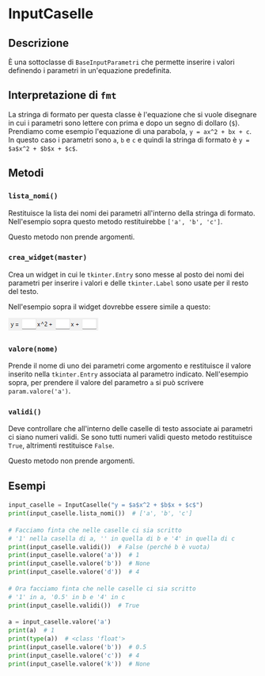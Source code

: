 # InputCaselle

## Descrizione

È una sottoclasse di `BaseInputParametri` che permette inserire i valori
definendo i parametri in un'equazione predefinita.

## Interpretazione di `fmt`

La stringa di formato per questa classe è l'equazione che si vuole disegnare in
cui i parametri sono lettere con prima e dopo un segno di dollaro (`$`).
Prendiamo come esempio l'equazione di una parabola, `y = ax^2 + bx + c`. In
questo caso i parametri sono `a`, `b` e `c` e quindi la stringa di formato è
`y = $a$x^2 + $b$x + $c$`.

## Metodi

### `lista_nomi()`

Restituisce la lista dei nomi dei parametri all'interno della stringa di
formato. Nell'esempio sopra questo metodo restituirebbe `['a', 'b', 'c']`.

Questo metodo non prende argomenti.

### `crea_widget(master)`

Crea un widget in cui le `tkinter.Entry` sono messe al posto dei nomi dei
parametri per inserire i valori e delle `tkinter.Label` sono usate per il resto
del testo.

Nell'esempio sopra il widget dovrebbe essere simile a questo:

![Esempio input caselle](https://raw.githubusercontent.com/Classe-4CA-DucaDegliAbruzzi/CalcolatriceGrafica/main/media/esempio_input_caselle.png)

### `valore(nome)`

Prende il nome di uno dei parametri come argomento e restituisce il valore
inserito nella `tkinter.Entry` associata al parametro indicato. Nell'esempio
sopra, per prendere il valore del parametro `a` si può scrivere
`param.valore('a')`.

### `validi()`

Deve controllare che all'interno delle caselle di testo associate ai parametri
ci siano numeri validi. Se sono tutti numeri validi questo metodo restituisce
`True`, altrimenti restituisce `False`.

Questo metodo non prende argomenti.

## Esempi

```python
input_caselle = InputCaselle("y = $a$x^2 + $b$x + $c$")
print(input_caselle.lista_nomi())  # ['a', 'b', 'c']

# Facciamo finta che nelle caselle ci sia scritto
# '1' nella casella di a, '' in quella di b e '4' in quella di c
print(input_caselle.validi())  # False (perché b è vuota)
print(input_caselle.valore('a'))  # 1
print(input_caselle.valore('b'))  # None
print(input_caselle.valore('d'))  # 4

# Ora facciamo finta che nelle caselle ci sia scritto
# '1' in a, '0.5' in b e '4' in c
print(input_caselle.validi())  # True

a = input_caselle.valore('a')
print(a)  # 1
print(type(a))  # <class 'float'>
print(input_caselle.valore('b'))  # 0.5
print(input_caselle.valore('c'))  # 4
print(input_caselle.valore('k'))  # None
```
